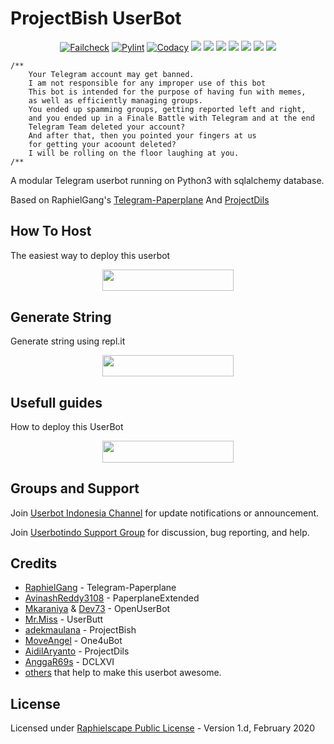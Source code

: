 # ProjectBish UserBot

<p align="center">
    <a href="https://github.com/alfianandaa/ProjectBish/actions?query=workflow%3AFailCheck" > <img src="https://img.shields.io/github/workflow/status/alfianandaa/ProjectBish/FailCheck/master?style=for-the-badge&logo=github-actions&logoColor=green" alt="Failcheck" /></a>
    <a href="https://github.com/alfianandaa/ProjectBish/actions?query=workflow%3Apylint"> <img src="https://img.shields.io/github/workflow/status/alfianandaa/ProjectBish/pylint/master?label=pylint&style=for-the-badge&logo=github-actions&logoColor=green" alt="Pylint" /></a>
    <a href="https://app.codacy.com/manual/alfianandaa/ProjectBish/dashboard"> <img src="https://img.shields.io/codacy/grade/d99520cc4e734e45ab567c1de1dfd062?color=brightgreen&logo=codacy&logoColor=green&style=for-the-badge" alt="Codacy" /></a>
    <a href="https://github.com/alfianandaa/ProjectBish"> <img src="https://img.shields.io/github/repo-size/alfianandaa/ProjectBish?color=brightgreen&logo=github&logoColor=green&style=for-the-badge" /></a>
    <a href="https://github.com/alfianandaa/ProjectBish/commits/master"> <img src="https://img.shields.io/github/last-commit/alfianandaa/ProjectBish?color=brightgreen&logo=github&logoColor=green&style=for-the-badge" /></a>
    <a href="https://github.com/alfianandaa/ProjectBish/issues"> <img src="https://img.shields.io/github/issues/alfianandaa/ProjectBish?color=brightgreen&logo=github&logoColor=green&style=for-the-badge" /></a>
    <a href="https://github.com/alfianandaa/ProjectBish/network/members"> <img src="https://img.shields.io/github/forks/alfianandaa/ProjectBish?color=brightgreen&logo=github&logoColor=green&style=for-the-badge" /></a>
    <a href="https://hub.docker.com/r/alfianandaa/bish"> <img src="https://img.shields.io/docker/image-size/alfianandaa/bish/groovy?label=docker%20image%20size&logo=docker&style=for-the-badge" /></a>
    <a href="https://hub.docker.com/r/alfianandaa/bish/tags"> <img src="https://img.shields.io/docker/v/alfianandaa/bish/groovy?label=docker%20version&logo=docker&style=for-the-badge" /></a>
    <a href="https://pypi.org/project/Telethon/"> <img src="https://img.shields.io/pypi/v/telethon?color=brightgreen&label=telethon&logo=python&logoColor=green&style=for-the-badge" /></a>
</p>

```
/**
    Your Telegram account may get banned.
    I am not responsible for any improper use of this bot
    This bot is intended for the purpose of having fun with memes,
    as well as efficiently managing groups.
    You ended up spamming groups, getting reported left and right,
    and you ended up in a Finale Battle with Telegram and at the end
    Telegram Team deleted your account?
    And after that, then you pointed your fingers at us
    for getting your acoount deleted?
    I will be rolling on the floor laughing at you.
/**
```

A modular Telegram userbot running on Python3 with sqlalchemy database.

Based on RaphielGang's [Telegram-Paperplane](https://github.com/RaphielGang/Telegram-Paperplane) And [ProjectDils](https://github.com/aidilaryanto/ProjectDils)

## How To Host
The easiest way to deploy this userbot
<p align="center"><a href="https://heroku.com/deploy?template=https://github.com/alfianandaa/ProjectBish/tree/master"> <img src="https://img.shields.io/badge/Deploy%20To%20Heroku-blueviolet?style=for-the-badge&logo=heroku" width="210" height="34.45"/></a></p>

## Generate String
Generate string using repl.it
<p align="center"><a href="https://bish.alfiananda.repl.run/"> <img src="https://img.shields.io/badge/Generate%20Session-lightgrey?style=for-the-badge&logo=repl.it" width="210" height="34.45"/></a></p>

## Usefull guides
How to deploy this UserBot
<p align="center"><a href="https://telegra.ph/Host-a-Telegram-Userbot-05-07"> <img src="https://img.shields.io/badge/how%20to%20deploy-important?style=for-the-badge&logo=github" width="210" height="34.45"/></a></p>

## Groups and Support
Join [Userbot Indonesia Channel](https://t.me/userbotindocloud) for update notifications or announcement.

Join [Userbotindo Support Group](https://t.me/userbotindo) for discussion, bug reporting, and help.

## Credits
*   [RaphielGang](https://github.com/RaphielGang) - Telegram-Paperplane
*   [AvinashReddy3108](https://github.com/AvinashReddy3108) - PaperplaneExtended
*   [Mkaraniya](https://github.com/mkaraniya) & [Dev73](https://github.com/Devp73) - OpenUserBot
*   [Mr.Miss](https://github.com/keselekpermen69) - UserButt
*   [adekmaulana](https://github.com/adekmaulana) - ProjectBish
*   [MoveAngel](https://github.com/MoveAngel) - One4uBot
*   [AidilAryanto](https://github.com/aidilaryanto) - ProjectDils 
*   [AnggaR69s](https://github.com/GengKapak/DCLXVI) - DCLXVI
*   [others](https://github.com/aidilaryanto/ProjectDils/graphs/contributors) that help to make this userbot awesome.

## License
Licensed under [Raphielscape Public License](https://github.com/aidilaryanto/ProjectDils/blob/master/LICENSE) - Version 1.d, February 2020

